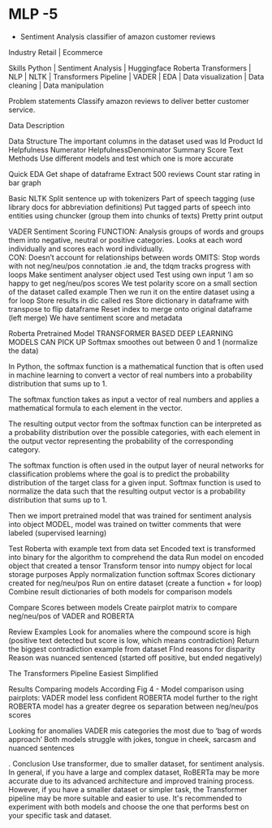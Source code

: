 # MLP -5
- Sentiment Analysis classifier of amazon customer reviews


Industry 
Retail | Ecommerce

Skills
Python | Sentiment Analysis | Huggingface Roberta Transformers  | NLP | NLTK | Transformers Pipeline
| VADER | EDA  | Data visualization | Data cleaning | Data manipulation 

Problem statements
Classify amazon reviews to deliver better customer service.

Data Description


Data Structure 
The important columns in the dataset used was 
Id
Product Id
Helpfulness Numerator
HelpfulnessDenominator
Summary
Score
Text
Methods
Use different models and test which one is more accurate

Quick EDA
Get shape of dataframe
Extract 500 reviews 
Count star rating in bar graph 

Basic NLTK
Split sentence up with tokenizers 
Part of speech tagging (use library docs for abbreviation definitions)
Put tagged parts of speech into entities using chuncker (group them into chunks of texts)
Pretty print output 

VADER Sentiment Scoring
FUNCTION: Analysis groups of words and groups them into negative, neutral or positive categories. Looks at each word individually and scores each word individually.  
CON: Doesn’t account for relationships between words 
OMITS: Stop words with not neg/neu/pos connotation .ie and, the 
tdqm tracks progress with loops 
Make sentiment analyser  object used 
Test using own input ‘I am so happy to get neg/neu/pos scores 
We test polarity score on a small section of the dataset called example
Then we run it on the entire dataset using a for loop 
Store results in dic called res 
Store dictionary  in dataframe with transpose to flip dataframe 
Reset index to merge onto original dataframe (left merge)
We have sentiment score and metadata 

Roberta Pretrained Model
TRANSFORMER BASED DEEP LEARNING MODELS CAN PICK UP
Softmax smoothes out between 0 and 1 (normalize the data)

In Python, the softmax function is a mathematical function that is often used in machine learning to convert a vector of real numbers into a probability distribution that sums up to 1.

The softmax function takes as input a vector of real numbers and applies a mathematical formula to each element in the vector. 

The resulting output vector from the softmax function can be interpreted as a probability distribution over the possible categories, with each element in the output vector representing the probability of the corresponding category.

The softmax function is often used in the output layer of neural networks for classification problems where the goal is to predict the probability distribution of the target class for a given input. Softmax function is used to normalize the data such that the resulting output vector is a probability distribution that sums up to 1.

Then we import pretrained model that was trained for sentiment analysis into object MODEL, model was trained on twitter comments that were labeled (supervised learning) 

Test Roberta with example text from data set
Encoded text is transformed into binary for the algorithm to comprehend the data 
Run model on encoded object that created a tensor 
Transform tensor into numpy object for local storage purposes
Apply normalization function softmax 
Scores dictionary created for neg/neu/pos
Run on entire dataset (create a function + for loop)
Combine result  dictionaries  of both models for comparison models 

Compare Scores between models
Create pairplot matrix to compare neg/neu/pos of VADER and ROBERTA

Review Examples
Look for anomalies where the compound score is high (positive text detected but score is low, which means contradiction) 
Return the biggest contradiction example from dataset
FInd reasons for disparity 
Reason was nuanced sentenced (started off positive, but ended negatively) 

The Transformers Pipeline
Easiest 
Simplified 

Results 
Comparing models
According Fig 4 - Model comparison using pairplots:
VADER model less confident
ROBERTA model further to the right 
ROBERTA model has a greater degree os separation between neg/neu/pos scores 

Looking for anomalies 
VADER mis categories the most due to ‘bag of words approach’
Both models struggle with jokes, tongue in cheek, sarcasm and nuanced sentences 

. Conclusion 
Use transformer, due to smaller dataset, for sentiment analysis. In general, if you have a large and complex dataset, RoBERTa may be more accurate due to its advanced architecture and improved training process. However, if you have a smaller dataset or simpler task, the Transformer pipeline may be more suitable and easier to use. It's recommended to experiment with both models and choose the one that performs best on your specific task and dataset.

